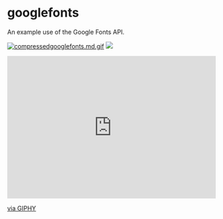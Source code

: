 # googlefonts
An example use of the Google Fonts API.


[![compressedgooglefonts.md.gif](https://s9.gifyu.com/images/compressedgooglefonts.md.gif)](https://gifyu.com/image/XBHw)
<img src="https://s9.gifyu.com/images/compressedgooglefonts.gif" />
<iframe src="https://giphy.com/embed/MeFSVcgdi46B2AnKi1" width="480" height="329" frameBorder="0" class="giphy-embed" allowFullScreen></iframe><p><a href="https://giphy.com/gifs/MeFSVcgdi46B2AnKi1">via GIPHY</a></p>

